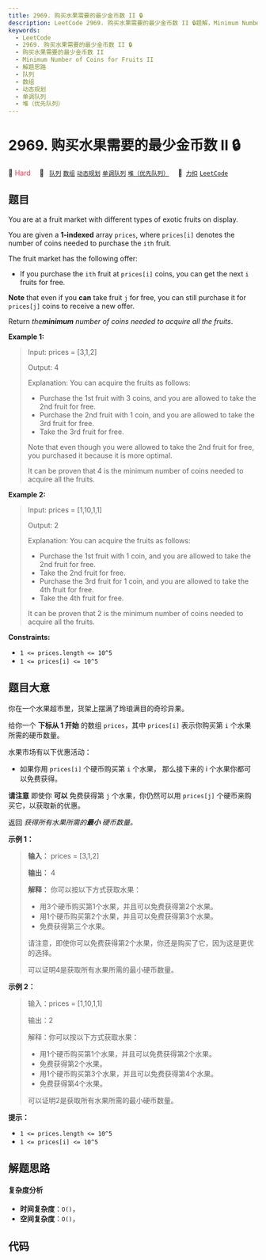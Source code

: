 ```yaml
---
title: 2969. 购买水果需要的最少金币数 II 🔒
description: LeetCode 2969. 购买水果需要的最少金币数 II 🔒题解，Minimum Number of Coins for Fruits II，包含解题思路、复杂度分析以及完整的 JavaScript 代码实现。
keywords:
  - LeetCode
  - 2969. 购买水果需要的最少金币数 II 🔒
  - 购买水果需要的最少金币数 II
  - Minimum Number of Coins for Fruits II
  - 解题思路
  - 队列
  - 数组
  - 动态规划
  - 单调队列
  - 堆（优先队列）
---
```


# 2969. 购买水果需要的最少金币数 II 🔒

🔴 <font color=#ff334b>Hard</font>&emsp; 🔖&ensp; [`队列`](/tag/queue.md) [`数组`](/tag/array.md) [`动态规划`](/tag/dynamic-programming.md) [`单调队列`](/tag/monotonic-queue.md) [`堆（优先队列）`](/tag/heap-priority-queue.md)&emsp; 🔗&ensp;[`力扣`](https://leetcode.cn/problems/minimum-number-of-coins-for-fruits-ii) [`LeetCode`](https://leetcode.com/problems/minimum-number-of-coins-for-fruits-ii)

## 题目

You are at a fruit market with different types of exotic fruits on display.

You are given a **1-indexed** array `prices`, where `prices[i]` denotes the
number of coins needed to purchase the `ith` fruit.

The fruit market has the following offer:

  * If you purchase the `ith` fruit at `prices[i]` coins, you can get the next `i` fruits for free.

**Note** that even if you **can** take fruit `j` for free, you can still
purchase it for `prices[j]` coins to receive a new offer.

Return _the**minimum** number of coins needed to acquire all the fruits_.



**Example 1:**

> Input: prices = [3,1,2]
> 
> Output: 4
> 
> Explanation: You can acquire the fruits as follows:
> - Purchase the 1st fruit with 3 coins, and you are allowed to take the 2nd fruit for free.
> - Purchase the 2nd fruit with 1 coin, and you are allowed to take the 3rd fruit for free.
> - Take the 3rd fruit for free.
> 
> Note that even though you were allowed to take the 2nd fruit for free, you purchased it because it is more optimal.
> 
> It can be proven that 4 is the minimum number of coins needed to acquire all the fruits.

**Example 2:**

> Input: prices = [1,10,1,1]
> 
> Output: 2
> 
> Explanation: You can acquire the fruits as follows:
> - Purchase the 1st fruit with 1 coin, and you are allowed to take the 2nd fruit for free.
> - Take the 2nd fruit for free.
> - Purchase the 3rd fruit for 1 coin, and you are allowed to take the 4th fruit for free.
> - Take the 4th fruit for free.
> 
> It can be proven that 2 is the minimum number of coins needed to acquire all the fruits.

**Constraints:**

  * `1 <= prices.length <= 10^5`
  * `1 <= prices[i] <= 10^5`


## 题目大意

你在一个水果超市里，货架上摆满了玲琅满目的奇珍异果。

给你一个 **下标从 1 开始**  的数组 `prices`，其中 `prices[i]` 表示你购买第 `i` 个水果所需的硬币数量。

水果市场有以下优惠活动：

  * 如果你用 `prices[i]` 个硬币购买第 `i` 个水果， 那么接下来的 i 个水果你都可以免费获得。

**请注意**  即使你 **可以** 免费获得第 `j` 个水果，你仍然可以用 `prices[j]` 个硬币来购买它，以获取新的优惠。

返回 _获得所有水果所需的**最小** 硬币数量。_



**示例 1：**

> 
> 
> 
> 
> 
> **输入：** prices = [3,1,2]
> 
> **输出：** 4
> 
> **解释：** 你可以按以下方式获取水果：
> - 用3个硬币购买第1个水果，并且可以免费获得第2个水果。
> - 用1个硬币购买第2个水果，并且可以免费获得第3个水果。
> - 免费获得第三个水果。
> 
> 请注意，即使你可以免费获得第2个水果，你还是购买了它，因为这是更优的选择。
> 
> 可以证明4是获取所有水果所需的最小硬币数量。
> 
> 

**示例 2：**

> 
> 
> 
> 
> 
> 输入：prices = [1,10,1,1]
> 
> 输出：2
> 
> 解释：你可以按以下方式获取水果：
> - 用1个硬币购买第1个水果，并且可以免费获得第2个水果。
> - 免费获得第2个水果。
> - 用1个硬币购买第3个水果，并且可以免费获得第4个水果。
> - 免费获得第4个水果。
> 
> 可以证明2是获取所有水果所需的最小硬币数量。
> 
> 



**提示：**

  * `1 <= prices.length <= 10^5`
  * `1 <= prices[i] <= 10^5`


## 解题思路

#### 复杂度分析

- **时间复杂度**：`O()`，
- **空间复杂度**：`O()`，

## 代码

```javascript

```